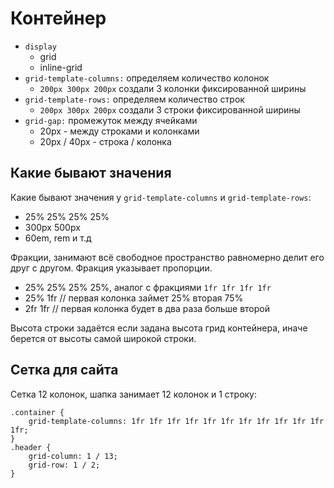 # Контейнер

- `display`
    - grid
    - inline-grid
- `grid-template-columns:` определяем количество колонок
    - `200px 300px 200px` создали 3 колонки фиксированной ширины
- `grid-template-rows:` определяем количество строк
    - `200px 300px 200px` создали 3 строки фиксированной ширины
- `grid-gap:` промежуток между ячейками
    - 20px - между строками и колонками
    - 20px / 40px - строка / колонка

## Какие бывают значения
Какие бывают значения у `grid-template-columns` и `grid-template-rows`:
- 25% 25% 25% 25%
- 300px 500px
- 60em, rem и т.д

Фракции, занимают всё свободное пространство равномерно делит его друг с другом. Фракция указывает пропорции.
- 25% 25% 25% 25%, аналог с фракциями `1fr 1fr 1fr 1fr`
- 25% 1fr // первая колонка займет 25% вторая 75%
- 2fr 1fr // первая колонка будет в два раза больше второй

Высота строки задаётся если задана высота грид контейнера, иначе берется от высоты самой широкой строки.

## Сетка для сайта
Сетка 12 колонок, шапка занимает 12 колонок и 1 строку:

    .container {
        grid-template-columns: 1fr 1fr 1fr 1fr 1fr 1fr 1fr 1fr 1fr 1fr 1fr 1fr;
    }
    .header {
        grid-column: 1 / 13;
        grid-row: 1 / 2;
    }

